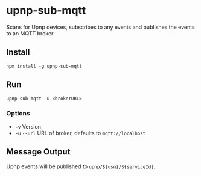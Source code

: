 # upnp-sub-mqtt

Scans for Upnp devices, subscribes to any events and publishes the events to an MQTT broker

## Install

```
npm install -g upnp-sub-mqtt
```

## Run

```
upnp-sub-mqtt -u <brokerURL>
```

### Options

* `-v` Version
* `-u` `--url` URL of broker, defaults to `mqtt://localhost`

## Message Output

Upnp events will be published to `upnp/${usn}/${serviceId}`.